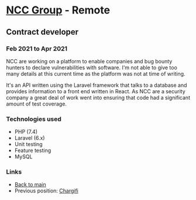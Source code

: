 # [NCC Group](https://www.nccgroup.com/uk/) - Remote

## Contract developer
### Feb 2021 to Apr 2021

NCC are working on a platform to enable companies and bug bounty hunters to declare vulnerabilities with software. I'm not able to give too many details at this current time as the platform was not at time of writing.

It's an API written using the Laravel framework that talks to a database and provides information to a front end written in React. As NCC are a security company a great deal of work went into ensuring that code had a significant amount of test coverage.  

### Technologies used

* PHP (7.4)
* Laravel (6.x)
* Unit testing
* Feature testing
* MySQL

### Links

* [Back to main](/)
* Previous position: [Chargifi](chargifi.md)
